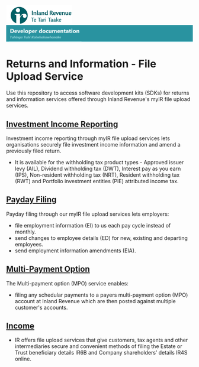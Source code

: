 
![IRD logo](Images/IRlogo.gif)
![Software Dev](Images/SoftwareDev.png) 

# Returns and Information - File Upload Service

Use this repository to access software development kits (SDKs) for returns and information services offered through Inland Revenue's myIR file upload services.

## [Investment Income Reporting](./Service%20-%20Investment%20Income%20Reporting/)

Investment income reporting through myIR file upload services lets organisations securely file investment income information and amend a previously filed return.
* It is available for the withholding tax product types - Approved issuer levy (AIL), Dividend withholding tax (DWT), Interest pay as you earn (IPS), Non-resident withholding tax (NRT), Resident withholding tax (RWT) and Portfolio investment entities (PIE) attributed income tax.

## [Payday Filing](./Service%20-%20Payday%20Filing/)

Payday filing through our myIR file upload services lets employers:
* file employment information (EI) to us each pay cycle instead of monthly.
* send changes to employee details (ED) for new, existing and departing employees.
* send employment information amendments (EIA).

## [Multi-Payment Option](./Service%20-%20Multi-Payment%20Option/)

The Multi-payment option (MPO) service enables:
*  filing any schedular payments to a payers multi-payment option (MPO) account at Inland Revenue which are then posted against multiple customer's accounts.

## [Income](./Service%20-%20Income/)
*  IR offers file upload services that give customers, tax agents and other intermediaries secure and convenient methods of filing the Estate or Trust beneficiary details IR6B and Company shareholders’ details IR4S online.
